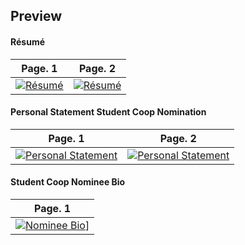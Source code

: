 ## Preview

#### Résumé

| Page. 1 | Page. 2 |
|:---:|:---:|
| [![Résumé](https://raw.githubusercontent.com/studentbrad/hireme/master/images/resume-0.png)](https://raw.githubusercontent.com/studentbrad/hireme/master/resume.pdf)  | [![Résumé](https://raw.githubusercontent.com/studentbrad/hireme/master/images/resume-1.png)](https://raw.githubusercontent.com/studentbrad/hireme/master/resume.pdf) |

#### Personal Statement Student Coop Nomination

| Page. 1 | Page. 2 |
|:---:|:---:|
| [![Personal Statement](https://raw.githubusercontent.com/studentbrad/hireme/master/images/studentbrad_coop_personal_statement-0.png)](https://raw.githubusercontent.com/studentbrad/hireme/master/studentbrad_coop_personal_statement.pdf) | [![Personal Statement](https://raw.githubusercontent.com/studentbrad/hireme/master/images/studentbrad_coop_personal_statement-1.png)](https://raw.githubusercontent.com/studentbrad/hireme/master/studentbrad_coop_personal_statement.pdf) |

#### Student Coop Nominee Bio

| Page. 1 |
|:---:|
| [![Nominee Bio](https://raw.githubusercontent.com/studentbrad/hireme/master/images/studentbrad_coop_nominee_bio-0.png)](https://raw.githubusercontent.com/studentbrad/hireme/master/studentbrad_coop_nominee_bio.pdf)] |
